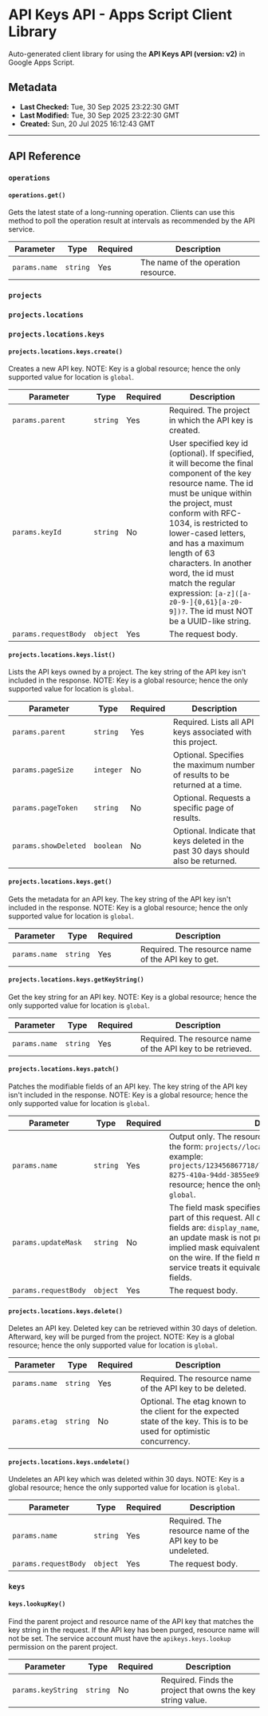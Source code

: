 # API Keys API - Apps Script Client Library

Auto-generated client library for using the **API Keys API (version: v2)** in Google Apps Script.

## Metadata

- **Last Checked:** Tue, 30 Sep 2025 23:22:30 GMT
- **Last Modified:** Tue, 30 Sep 2025 23:22:30 GMT
- **Created:** Sun, 20 Jul 2025 16:12:43 GMT



---

## API Reference

### `operations`

#### `operations.get()`

Gets the latest state of a long-running operation. Clients can use this method to poll the operation result at intervals as recommended by the API service.

| Parameter | Type | Required | Description |
|---|---|---|---|
| `params.name` | `string` | Yes | The name of the operation resource. |

### `projects`

### `projects.locations`

### `projects.locations.keys`

#### `projects.locations.keys.create()`

Creates a new API key. NOTE: Key is a global resource; hence the only supported value for location is `global`.

| Parameter | Type | Required | Description |
|---|---|---|---|
| `params.parent` | `string` | Yes | Required. The project in which the API key is created. |
| `params.keyId` | `string` | No | User specified key id (optional). If specified, it will become the final component of the key resource name. The id must be unique within the project, must conform with RFC-1034, is restricted to lower-cased letters, and has a maximum length of 63 characters. In another word, the id must match the regular expression: `[a-z]([a-z0-9-]{0,61}[a-z0-9])?`. The id must NOT be a UUID-like string. |
| `params.requestBody` | `object` | Yes | The request body. |

#### `projects.locations.keys.list()`

Lists the API keys owned by a project. The key string of the API key isn't included in the response. NOTE: Key is a global resource; hence the only supported value for location is `global`.

| Parameter | Type | Required | Description |
|---|---|---|---|
| `params.parent` | `string` | Yes | Required. Lists all API keys associated with this project. |
| `params.pageSize` | `integer` | No | Optional. Specifies the maximum number of results to be returned at a time. |
| `params.pageToken` | `string` | No | Optional. Requests a specific page of results. |
| `params.showDeleted` | `boolean` | No | Optional. Indicate that keys deleted in the past 30 days should also be returned. |

#### `projects.locations.keys.get()`

Gets the metadata for an API key. The key string of the API key isn't included in the response. NOTE: Key is a global resource; hence the only supported value for location is `global`.

| Parameter | Type | Required | Description |
|---|---|---|---|
| `params.name` | `string` | Yes | Required. The resource name of the API key to get. |

#### `projects.locations.keys.getKeyString()`

Get the key string for an API key. NOTE: Key is a global resource; hence the only supported value for location is `global`.

| Parameter | Type | Required | Description |
|---|---|---|---|
| `params.name` | `string` | Yes | Required. The resource name of the API key to be retrieved. |

#### `projects.locations.keys.patch()`

Patches the modifiable fields of an API key. The key string of the API key isn't included in the response. NOTE: Key is a global resource; hence the only supported value for location is `global`.

| Parameter | Type | Required | Description |
|---|---|---|---|
| `params.name` | `string` | Yes | Output only. The resource name of the key. The `name` has the form: `projects//locations/global/keys/`. For example: `projects/123456867718/locations/global/keys/b7ff1f9f-8275-410a-94dd-3855ee9b5dd2` NOTE: Key is a global resource; hence the only supported value for location is `global`. |
| `params.updateMask` | `string` | No | The field mask specifies which fields to be updated as part of this request. All other fields are ignored. Mutable fields are: `display_name`, `restrictions`, and `annotations`. If an update mask is not provided, the service treats it as an implied mask equivalent to all allowed fields that are set on the wire. If the field mask has a special value "*", the service treats it equivalent to replace all allowed mutable fields. |
| `params.requestBody` | `object` | Yes | The request body. |

#### `projects.locations.keys.delete()`

Deletes an API key. Deleted key can be retrieved within 30 days of deletion. Afterward, key will be purged from the project. NOTE: Key is a global resource; hence the only supported value for location is `global`.

| Parameter | Type | Required | Description |
|---|---|---|---|
| `params.name` | `string` | Yes | Required. The resource name of the API key to be deleted. |
| `params.etag` | `string` | No | Optional. The etag known to the client for the expected state of the key. This is to be used for optimistic concurrency. |

#### `projects.locations.keys.undelete()`

Undeletes an API key which was deleted within 30 days. NOTE: Key is a global resource; hence the only supported value for location is `global`.

| Parameter | Type | Required | Description |
|---|---|---|---|
| `params.name` | `string` | Yes | Required. The resource name of the API key to be undeleted. |
| `params.requestBody` | `object` | Yes | The request body. |

### `keys`

#### `keys.lookupKey()`

Find the parent project and resource name of the API key that matches the key string in the request. If the API key has been purged, resource name will not be set. The service account must have the `apikeys.keys.lookup` permission on the parent project.

| Parameter | Type | Required | Description |
|---|---|---|---|
| `params.keyString` | `string` | No | Required. Finds the project that owns the key string value. |